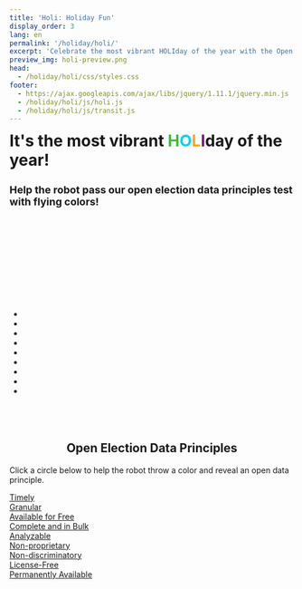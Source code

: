 ```yaml
---
title: 'Holi: Holiday Fun'
display_order: 3
lang: en
permalink: '/holiday/holi/'
excerpt: 'Celebrate the most vibrant HOLIday of the year with the Open Election Data Initiative! Our robot needs your help coloring the nine key open data principles. Lend him a hand and throw some color around!'
preview_img: holi-preview.png
head:
  - /holiday/holi/css/styles.css
footer:
  - https://ajax.googleapis.com/ajax/libs/jquery/1.11.1/jquery.min.js
  - /holiday/holi/js/holi.js
  - /holiday/holi/js/transit.js
---
```


<div id="canvas_container" style="display: none;">
	<canvas id="canvas"></canvas>
	<div><h1 style="margin: 0.75em 1em;
  line-height: 1.4;">Happy Holi! You've passed the test with flying colors! Go through <strong><a href="http://www.openelectiondata.net/en/guide/">our guide</a></strong> and prepare for our next game.</h1></div>
</div>
<div class="taj"></div>

<div class="container">

  <h1 style="margin-bottom: 15px;margin-top:0px;">It's the most vibrant <strong><span style="color:#36C233;">H</span><span style="color:#00D2F9;">O</span><span style="color:#FAA700;">L</span><span style="color:#7F0092;">I</span></strong>day of the year!</h1>
  <h2 style="font-size: 18px;">Help the robot pass our open election data principles test with <strong>flying colors!</strong></h2>

  <div class="row">
    <div class="col-xs-6">
      <div class="row">
        <div class="col-xs-2 col-xs-offset-1" style="padding-right:0px;padding-top:150px;">
          <ul class="flex-container">
            <li class="flex-item colors green active" data-color="green" data-order="1"></li>
            <li class="flex-item colors blue" data-color="blue" data-order="2"></li>
            <li class="flex-item colors tomato" data-color="tomato" data-order="3"></li>
            <li class="flex-item colors yellow hidden" data-color="yellow" data-order="4"></li>
            <li class="flex-item colors dgreen hidden" data-color="dgreen" data-order="5"></li>
            <li class="flex-item colors purple hidden" data-color="purple" data-order="6"></li>
            <li class="flex-item colors orange hidden" data-color="orange" data-order="7"></li>
            <li class="flex-item colors bblue hidden" data-color="bblue" data-order="8"></li>
            <li class="flex-item colors pink hidden" data-color="pink" data-order="9"></li>
          </ul>
        </div>
        <div class="col-xs-9" style="padding-left:0px;margin-top: 80px;">
          <div id="robot" class="robot_body">
            <div class="arm_container">
              <div class="throw">
                <div class="hand"></div>
                <div class="arm_upper"></div>
              </div>
              <div class="arm_lower"></div>
            </div>
          </div>
        </div>
      </div>
    </div>
    <div class="col-xs-6">
      <div class="principles_container">
        <h2 style="text-align:center;margin-top:.5em;">Open Election Data Principles</h2>
        <p class="instructions">Click a circle below to help the robot throw a color and reveal an open data principle.</p>
        <div class="row">
          <div class="col-xs-4">
            <div data-id="timely" class="principle" data-desc="Election data should be made available as quickly as necessary for it to be useful." data-url="timely" data-title="Timely">
              <div class="overlay" data-principle="timely"></div>
              <span class="name">
                <a href="http://openelectiondata.net/en/guide/principles/timely/" target="_blank">Timely</a>
              </span>
            </div>
          </div>
          <div class="col-xs-4">
            <div data-id="granular" class="principle" data-desc="Election data should be available at the finest possible level of granularity or detail." data-url="granular" data-clicked="false" data-title="Granular">
              <div class="overlay" data-principle="granular"></div>
              <span class="name">
                <a href="http://openelectiondata.net/en/guide/principles/granular/" target="_blank">Granular</a>
              </span>
            </div>
          </div>
          <div class="col-xs-4">
            <div data-id="available" class="principle" data-desc='Election data should be free and online.' data-url="available-for-free" data-title="Available for Free">
              <div class="overlay" data-principle="available"></div>
              <span class="name">
                <a href="http://openelectiondata.net/en/guide/principles/available-for-free/" target="_blank">Available for Free</a>
              </span>
            </div>
          </div>
        </div>
        <div class="row">
          <div class="col-xs-4">
            <div data-id="complete" class="principle" data-desc="Election data should be complete and whole." data-url="complete-and-in-bulk" data-title="Complete and in Bulk">
              <div class="overlay" data-principle="complete"></div>
              <span class="name">
                <a href="http://openelectiondata.net/en/guide/principles/complete-and-in-bulk/" target="_blank">Complete and in Bulk</a>
              </span>
            </div>
          </div>
          <div class="col-xs-4">
            <div data-id="analyzable" class="principle" data-desc='Election data should be in a digital, machine readable format.' data-url="analyzable" data-title="Analyzable">
              <div class="overlay" data-principle="analyzable"></div>
              <span class="name">
                <a href="http://openelectiondata.net/en/guide/principles/analyzable/" target="_blank">Analyzable</a>
              </span>
            </div>
          </div>
          <div class="col-xs-4">
            <div data-id="nonprop" class="principle" data-desc="Election data should be open and in a format over which no entity has exclusive control." data-url="non-proprietary" data-title="Non-Proprietary">
              <div class="overlay" data-principle="nonprop"></div>
              <span class="name">
                <a href="http://openelectiondata.net/en/guide/principles/non-proprietary/" target="_blank">Non-proprietary</a>
              </span>
            </div>
          </div>
        </div>
        <div class="row">
          <div class="col-xs-4">
            <div data-id="nondisc" class="principle" data-desc='Election data should be available to any individual or organization without limitations based on user identity or intent.' data-url="non-discriminatory" data-title="Non-Discriminatory">
              <div class="overlay" data-principle="nondisc"></div>
              <span class="name">
                <a href="http://openelectiondata.net/en/guide/principles/non-discriminatory/" target="_blank">Non-discriminatory</a>
              </span>
            </div>
          </div>
          <div class="col-xs-4">
            <div data-id="license" class="principle" data-desc='Election data should be "maximally re-usable" and there should be no barriers for that re-use.' data-url="license-free" data-title="License-Free">
              <div class="overlay" data-principle="license"></div>
              <span class="name">
                <a href="http://openelectiondata.net/en/guide/principles/license-free/" target="_blank">License-Free</a>
              </span>
            </div>
          </div>
          <div class="col-xs-4">
            <div data-id="permanent" class="principle" data-desc='Election data should be available via a stable Internet location for an indefinite period of time. ' data-url="permanently-available" data-title="Permanently Available">
              <div class="overlay" data-principle="permanent"></div>
              <span class="name">
                <a href="http://openelectiondata.net/en/guide/principles/permanently-available/" target="_blank">Permanently Available</a>
              </span>
            </div>
          </div>
        </div>
        <div class="description"></div>
      </div>
    </div>
  </div>
</div>
